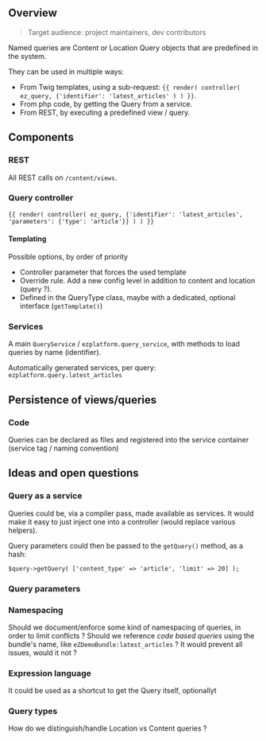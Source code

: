 ## Overview

> Target audience: project maintainers, dev contributors

Named queries are Content or Location Query objects that are predefined in the system.

They can be used in multiple ways:
- From Twig templates, using a sub-request: `{{ render( controller( ez_query, {'identifier': 'latest_articles' ) ) }}`.
- From php code, by getting the Query from a service.
- From REST, by executing a predefined view / query.

## Components

### REST

All REST calls on `/content/views`.

### Query controller

```twig
{{ render( controller( ez_query, {'identifier': 'latest_articles', 'parameters': {'type': 'article'}} ) ) }}
```

#### Templating

Possible options, by order of priority
- Controller parameter that forces the used template
- Override rule. Add a new config level in addition to content and location (query ?).
- Defined in the QueryType class, maybe with a dedicated, optional interface (`getTemplate()`)

### Services

A main `QueryService` / `ezplatform.query_service`, with methods to load queries by name (identifier).

Automatically generated services, per query: `ezplatform.query.latest_articles`

## Persistence of views/queries

### Code

Queries can be declared as files and registered into the service container (service tag / naming convention)

## Ideas and open questions

### Query as a service

Queries could be, via a compiler pass, made available as services. It would make it easy to just inject one into
a controller (would replace various helpers).

Query parameters could then be passed to the `getQuery()` method, as a hash:

```
$query->getQuery( ['content_type' => 'article', 'limit' => 20] );
```

### Query parameters

### Namespacing

Should we document/enforce some kind of namespacing of queries, in order to limit conflicts ?
Should we reference *code based queries* using the bundle's name, like `eZDemoBundle:latest_articles` ? It would prevent
all issues, would it not ?

### Expression language

It could be used as a shortcut to get the Query itself, optionallyt

### Query types

How do we distinguish/handle Location vs Content queries ?
